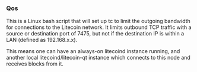### Qos ###

This is a Linux bash script that will set up tc to limit the outgoing bandwidth for connections to the Litecoin network. It limits outbound TCP traffic with a source or destination port of 7475, but not if the destination IP is within a LAN (defined as 192.168.x.x).

This means one can have an always-on litecoind instance running, and another local litecoind/litecoin-qt instance which connects to this node and receives blocks from it.
